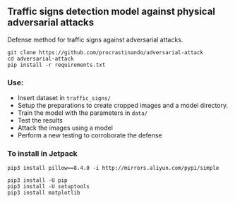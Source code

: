 ## Traffic signs detection model against physical adversarial attacks

Defense method for traffic signs against adversarial attacks.

```
git clone https://github.com/procrastinando/adversarial-attack
cd adversarial-attack
pip install -r requirements.txt
```

### Use:
- Insert dataset in ```traffic_signs/```
- Setup the preparations to create cropped images and a model directory.
- Train the model with the parameters in ```data/```
- Test the results
- Attack the images using a model
- Perform a new testing to corroborate the defense

### To install in Jetpack
```
pip3 install pillow==8.4.0 -i http://mirrors.aliyun.com/pypi/simple
```
```
pip3 install -U pip
pip3 install -U setuptools
pip3 install matplotlib
```
